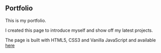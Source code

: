 Portfolio
------

This is my portfolio.

I created this page to introduce myself and show off my latest projects.

The page is built with HTML5, CSS3 and Vanilla JavaScript and available [here](https://arturpiszczek.github.io/portfolio/)
